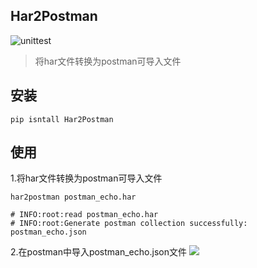 ## Har2Postman
![unittest](https://github.com/whitexie/Har2Postman/workflows/unittest/badge.svg)
> 将har文件转换为postman可导入文件

## 安装
```shell script
pip isntall Har2Postman
```

## 使用
1.将har文件转换为postman可导入文件
```shell script
har2postman postman_echo.har

# INFO:root:read postman_echo.har
# INFO:root:Generate postman collection successfully: postman_echo.json
```
2.在postman中导入postman_echo.json文件
![](https://i.loli.net/2020/02/11/7e1Zm2wrNIF5WEB.png)
